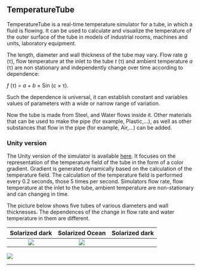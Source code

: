 ## TemperatureTube

TemperatureTube is a real-time temperature simulator for a tube, in which a fluid is flowing. It can be used to calculate and visualize the temperature of the outer surface of the tube in models of industrial rooms, machines and units, laboratory equipment. 

The length, diameter and wall thickness of the tube may vary. Flow rate *g* (τ), flow temperature at the inlet to the tube *t* (τ) and ambient temperature *a* (τ) are non stationary and independently change over time according to dependence:

*f* (τ) = *a* + *b* × Sin (*c* × τ).

Such the dependence is universal, it can establish constant and variables values of parameters with a wide or narrow range of variation.

Now the tube is made from Steel, and Water flows inside it. Other materials that can be used to make the pipe (for example, Plastic,...), as well as other substances that flow in the pipe (for example, Air,...) can be added.

### Unity version

The Unity version of the simulator is available [here](https://assetstore.unity.com/packages/slug/192521?_ga=2.52409002.2012061589.1617710108-1802814762.1615540003). It focuses on the representation of the temperature field of the tube in the form of a color gradient. Gradient is generated dynamically based on the calculation of the temperature field. The calculation of the temperature field is performed every 0.2 seconds, those 5 times per second. Simulators flow rate, flow temperature at the inlet to the tube, ambient temperature are non-stationary and can changeg in time.

The picture below shows five tubes of various diameters and wall thicknesses. The dependences of the change in flow rate and water temperature in them are different.

Solarized dark   |  Solarized Ocean    | Solarized dark |
:---------------:|:-------------------:|:--------------:|
![](https://software-twins.github.io/png/Screenshot_2021-04-07_14-25-35.png) | ![](https://software-twins.github.io/png/Screenshot_2021-04-07_14-33-03.png) |
![](https://software-twins.github.io/png/Screenshot_2021-04-07_14-37-07.png) 

---

